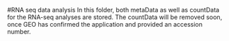 #RNA seq data analysis
In this folder, both metaData as well as countData for the RNA-seq analyses are stored.
The countData will be removed soon, once GEO has confirmed the application and provided an accession number.
